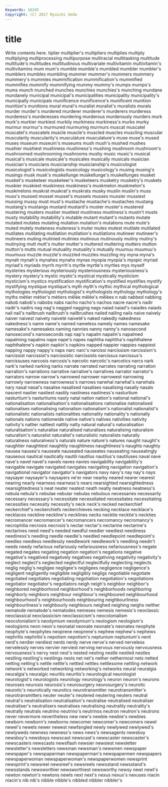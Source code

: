 ```yaml
---
Keywords: 16245 
Copyright: (C) 2017 Ryuichi Ueda
---
```


# title

Write contents here.
tiplier multiplier's multipliers multiplies multiply multiplying
multiprocessing multipurpose multiracial multitasking multitude multitude's multitudes multitudinous multivariate multivitamin
multivitamin's multivitamins mum mum's mumble mumble's mumbled mumbler mumbler's mumblers
mumbles mumbling mummer mummer's mummers mummery mummery's mummies mummification mummification's
mummified mummifies mummify mummifying mummy mummy's mumps mumps's mums munch
munched munches munchies munchies's munching mundane mundanely municipal municipal's municipalities
municipality municipality's municipally municipals munificence munificence's munificent munition munition's munitions
mural mural's muralist muralist's muralists murals murder murder's murdered murderer
murderer's murderers murderess murderess's murderesses murdering murderous murderously murders murk
murk's murkier murkiest murkily murkiness murkiness's murks murky murmur murmur's
murmured murmuring murmurs muscat muscatel muscatel's muscatels muscle muscle's muscled
muscles muscling muscular muscularity muscularity's musculature musculature's muse muse's mused
muses museum museum's museums mush mush's mushed mushes mushier mushiest
mushiness mushiness's mushing mushroom mushroom's mushroomed mushrooming mushrooms mushy music
music's musical musical's musicale musicale's musicales musically musicals musician musician's
musicians musicianship musicianship's musicologist musicologist's musicologists musicology musicology's musing musing's
musings musk musk's muskellunge muskellunge's muskellunges musket musket's musketeer musketeer's
musketeers musketry musketry's muskets muskier muskiest muskiness muskiness's muskmelon muskmelon's
muskmelons muskrat muskrat's muskrats musky muslin muslin's muss muss's mussed
mussel mussel's mussels musses mussier mussiest mussing mussy must must's
mustache mustache's mustaches mustang mustang's mustangs mustard mustard's muster muster's
mustered mustering musters mustier mustiest mustiness mustiness's mustn't musts musty
mutability mutability's mutable mutant mutant's mutants mutate mutated mutates mutating
mutation mutation's mutations mute mute's muted mutely muteness muteness's muter
mutes mutest mutilate mutilated mutilates mutilating mutilation mutilation's mutilations mutineer
mutineer's mutineers muting mutinied mutinies mutinous mutinously mutiny mutiny's mutinying
mutt mutt's mutter mutter's muttered muttering mutters mutton mutton's mutts
mutual mutuality mutuality's mutually muumuu muumuu's muumuus muzzle muzzle's muzzled
muzzles muzzling my myna myna's mynah mynah's mynahes mynahs mynas
myopia myopia's myopic myriad myriad's myriads myrrh myrrh's myrtle myrtle's
myrtles mys myself mysteries mysterious mysteriously mysteriousness mysteriousness's mystery mystery's
mystic mystic's mystical mystically mysticism mysticism's mystics mystification mystification's mystified
mystifies mystify mystifying mystique mystique's myth myth's mythic mythical mythological
mythologies mythologist mythologist's mythologists mythology mythology's myths métier métier's métiers
mêlée mêlée's mêlées n nab nabbed nabbing nabob nabob's nabobs
nabs nacho nacho's nachos nacre nacre's nadir nadir's nadirs nag
nag's nagged nagging nags naiad naiad's naiades naiads nail nail's
nailbrush nailbrush's nailbrushes nailed nailing nails naive naively naiver naivest
naivety naiveté naiveté's naked nakedly nakedness nakedness's name name's named
nameless namely names namesake namesake's namesakes naming nannies nanny nanny's
nanosecond nanosecond's nanoseconds nap nap's napalm napalm's napalmed napalming napalms
nape nape's napes naphtha naphtha's naphthalene naphthalene's napkin napkin's napkins
napped nappier nappies nappiest napping nappy nappy's naps narc narc's
narcissi narcissism narcissism's narcissist narcissist's narcissistic narcissists narcissus narcissus's narcissuses
narcosis narcosis's narcotic narcotic's narcotics narcs nark nark's narked narking
narks narrate narrated narrates narrating narration narration's narrations narrative narrative's
narratives narrator narrator's narrators narrow narrow's narrowed narrower narrowest narrowing
narrowly narrowness narrowness's narrows narwhal narwhal's narwhals nary nasal nasal's
nasalise nasalised nasalises nasalising nasally nasals nascent nastier nastiest nastily
nastiness nastiness's nasturtium nasturtium's nasturtiums nasty natal nation nation's national
national's nationalisation nationalisation's nationalisations nationalise nationalised nationalises nationalising nationalism nationalism's
nationalist nationalist's nationalistic nationalists nationalities nationality nationality's nationally nationals nations
nationwide native native's natives nativities nativity nativity's nattier nattiest nattily
natty natural natural's naturalisation naturalisation's naturalise naturalised naturalises naturalising naturalism
naturalism's naturalist naturalist's naturalistic naturalists naturally naturalness naturalness's naturals nature
nature's natures naught naught's naughtier naughtiest naughtily naughtiness naughtiness's naughts
naughty nausea nausea's nauseate nauseated nauseates nauseating nauseatingly nauseous nautical
nautically nautili nautilus nautilus's nautiluses naval nave nave's navel navel's
navels naves navies navigability navigability's navigable navigate navigated navigates navigating
navigation navigation's navigational navigator navigator's navigators navy navy's nay nay's
nays naysayer naysayer's naysayers ne'er near nearby neared nearer nearest
nearing nearly nearness nearness's nears nearsighted nearsightedness nearsightedness's neat neater
neatest neath neatly neatness neatness's nebula nebula's nebulae nebular nebulas
nebulous necessaries necessarily necessary necessary's necessitate necessitated necessitates necessitating necessities
necessity necessity's neck neck's necked neckerchief neckerchief's neckerchiefs neckerchieves necking
necklace necklace's necklaces neckline neckline's necklines necks necktie necktie's neckties
necromancer necromancer's necromancers necromancy necromancy's necrophilia necrosis necrosis's nectar nectar's
nectarine nectarine's nectarines need need's needed needful needier neediest neediness
neediness's needing needle needle's needled needlepoint needlepoint's needles needless needlessly
needlework needlework's needling needn't needs needy nefarious nefariously nefariousness nefariousness's
negate negated negates negating negation negation's negations negative negative's negatived
negatively negatives negativing negativity negativity's neglect neglect's neglected neglectful neglectfully
neglecting neglects neglig neglig's negligee negligee's negligees negligence negligence's negligent
negligently negligible negligibly negligs negotiable negotiate negotiated negotiates negotiating negotiation
negotiation's negotiations negotiator negotiator's negotiators neigh neigh's neighbor neighbor's neighbored
neighborhood neighborhood's neighborhoods neighboring neighborly neighbors neighbour neighbour's neighboured neighbourhood
neighbourhood's neighbourhoods neighbouring neighbourliness neighbourliness's neighbourly neighbours neighed neighing neighs
neither nematode nematode's nematodes nemeses nemesis nemesis's neoclassic neoclassical neoclassicism
neoclassicism's neocolonialism neocolonialism's neodymium neodymium's neologism neologism's neologisms neon neon's
neonatal neonate neonate's neonates neophyte neophyte's neophytes neoprene neoprene's nephew
nephew's nephews nephritis nephritis's nepotism nepotism's neptunium neptunium's nerd nerd's
nerdier nerdiest nerds nerdy nerve nerve's nerved nerveless nervelessly nerves
nervier nerviest nerving nervous nervously nervousness nervousness's nervy nest nest's
nested nesting nestle nestled nestles nestling nestling's nestlings nests net
net's nether nethermost nets netted netting netting's nettle nettle's nettled
nettles nettlesome nettling network network's networked networking networking's networks neural
neuralgia neuralgia's neuralgic neuritis neuritis's neurological neurologist neurologist's neurologists neurology
neurology's neuron neuron's neurons neuroses neurosis neurosis's neurosurgery neurosurgery's neurotic
neurotic's neurotically neurotics neurotransmitter neurotransmitter's neurotransmitters neuter neuter's neutered neutering
neuters neutral neutral's neutralisation neutralisation's neutralise neutralised neutraliser neutraliser's neutralisers
neutralises neutralising neutrality neutrality's neutrally neutrals neutrino neutrino's neutrinos neutron
neutron's neutrons never nevermore nevertheless new new's newbie newbie's newbies
newborn newborn's newborns newcomer newcomer's newcomers newel newel's newels newer
newest newfangled newly newlywed newlywed's newlyweds newness newness's news news's
newsagents newsboy newsboy's newsboys newscast newscast's newscaster newscaster's newscasters newscasts
newsflash newsier newsiest newsletter newsletter's newsletters newsman newsman's newsmen newspaper
newspaper's newspaperman newspaperman's newspapermen newspapers newspaperwoman newspaperwoman's newspaperwomen newsprint newsprint's
newsreel newsreel's newsreels newsstand newsstand's newsstands newsworthier newsworthiest newsworthy newsy
newt newt's newton newton's newtons newts next next's nexus nexus's
nexuses niacin niacin's nib nib's nibble nibble's nibbled nibbler nibbler's

